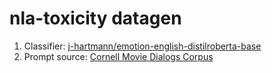 # nla-toxicity datagen

1. Classifier: [j-hartmann/emotion-english-distilroberta-base](https://huggingface.co/j-hartmann/emotion-english-distilroberta-base)
2. Prompt source: [Cornell Movie Dialogs Corpus](https://github.com/CornellNLP/ConvoKit/blob/64f40a542a8bbc4a4981cebe17955a59fa5c3812/convokit/util.py#L42)